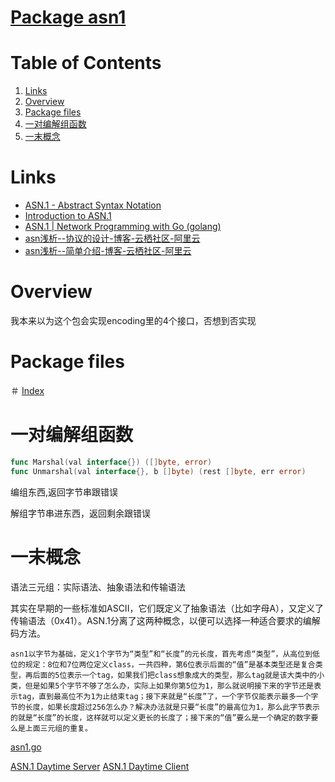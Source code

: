 # [Package asn1](https://golang.org/pkg/encoding/asn1/)

<!-- ToC start -->

# Table of Contents

1. [Links](#links)
1. [Overview](#overview)
1. [Package files](#package-files)
1. [一对编解组函数](#两个基本的编解组函数)
1. [一末概念](#一末概念)
<!-- ToC end -->

# Links

* [ASN.1 - Abstract Syntax Notation](https://www.obj-sys.com/asn1tutorial/node4.html)
* [Introduction to ASN.1](https://www.itu.int/en/ITU-T/asn1/Pages/introduction.aspx)
* [ASN.1 | Network Programming with Go (golang)](https://ipfs.io/ipfs/QmfYeDhGH9bZzihBUDEQbCbTc5k5FZKURMUoUvfmc27BwL/dataserialisation/asn1.html)
* [asn浅析--协议的设计-博客-云栖社区-阿里云](https://yq.aliyun.com/articles/494985?spm=a2c4e.11153940.blogcont494986.9.3bc82a74DRPHjg)
* [asn浅析--简单介绍-博客-云栖社区-阿里云](https://yq.aliyun.com/articles/494986)

# Overview

我本来以为这个包会实现encoding里的4个接口，否想到否实现

# Package files

＃ [Index](https://golang.org/pkg/encoding/asn1/#pkg-index)

# 一对编解组函数

```go
func Marshal(val interface{}) ([]byte, error)
func Unmarshal(val interface{}, b []byte) (rest []byte, err error)
```

编组东西,返回字节串跟错误

解组字节串进东西，返回剩余跟错误

# 一末概念

语法三元组：实际语法、抽象语法和传输语法

其实在早期的一些标准如ASCII，它们既定义了抽象语法（比如字母A），又定义了传输语法（0x41）。ASN.1分离了这两种概念，以便可以选择一种适合要求的编解码方法。

```
asn1以字节为基础，定义1个字节为“类型”和“长度”的元长度，首先考虑“类型”，从高位到低位的规定：8位和7位两位定义class，一共四种，第6位表示后面的“值”是基本类型还是复合类型，再后面的5位表示一个tag，如果我们把class想象成大的类型，那么tag就是该大类中的小类，但是如果5个字节不够了怎么办，实际上如果你第5位为1，那么就说明接下来的字节还是表示tag，直到最高位不为1为止结束tag；接下来就是“长度”了，一个字节仅能表示最多一个字节的长度，如果长度超过256怎么办？解决办法就是只要“长度”的最高位为1，那么此字节表示的就是“长度”的长度，这样就可以定义更长的长度了；接下来的“值”要么是一个确定的数字要么是上面三元组的重复。
```

[asn1.go][1]

[1]: https://github.com/iofxl/practisego/blob/master/asn1.go

[ASN.1 Daytime Server][2]  [ASN.1 Daytime Client][3]

[2]: https://github.com/iofxl/practisego/blob/master/asndaytimes.go
[3]: https://github.com/iofxl/practisego/blob/master/asndaytimec.go


